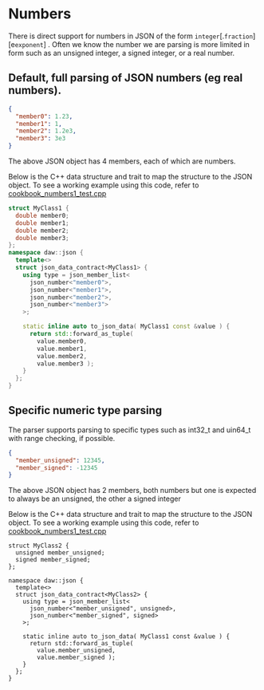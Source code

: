# Numbers

There is direct support for numbers in JSON of the form `integer`[.`fraction`][e`exponent`] .  Often we know the number we are parsing is more limited in form such as an unsigned integer, a signed integer, or a real number.

## Default, full parsing of JSON numbers (eg real numbers).
```json
{
  "member0": 1.23,
  "member1": 1,
  "member2": 1.2e3,
  "member3": 3e3
}
```
The above JSON object has 4 members, each of which are numbers.

Below is the C++ data structure and trait to map the structure to the JSON object.
To see a working example using this code, refer to [cookbook_numbers1_test.cpp](../tests/cookbook_numbers1_test.cpp) 
```c++
struct MyClass1 {
  double member0;
  double member1;
  double member2;
  double member3;
};
namespace daw::json {
  template<>
  struct json_data_contract<MyClass1> {
    using type = json_member_list<
      json_number<"member0">, 
      json_number<"member1">, 
      json_number<"member2">,
      json_number<"member3">
    >;

    static inline auto to_json_data( MyClass1 const &value ) {
      return std::forward_as_tuple( 
        value.member0, 
        value.member1,
        value.member2,
        value.member3 );
    }
  };
}
```

## Specific numeric type parsing
The parser supports parsing to specific types such as int32_t and uin64_t with range checking, if possible.

```json
{
  "member_unsigned": 12345,
  "member_signed": -12345
}
```
The above JSON object has 2 members, both numbers but one is expected to always be an unsigned, the other a signed integer

Below is the C++ data structure and trait to map the structure to the JSON object.
To see a working example using this code, refer to [cookbook_numbers1_test.cpp](../tests/cookbook_numbers2_test.cpp) 
```
struct MyClass2 {
  unsigned member_unsigned;
  signed member_signed;
};

namespace daw::json {
  template<>
  struct json_data_contract<MyClass2> {
    using type = json_member_list<
      json_number<"member_unsigned", unsigned>,
      json_number<"member_signed", signed>
    >;

    static inline auto to_json_data( MyClass1 const &value ) {
      return std::forward_as_tuple( 
        value.member_unsigned, 
        value.member_signed );
    }
  };
}
```

